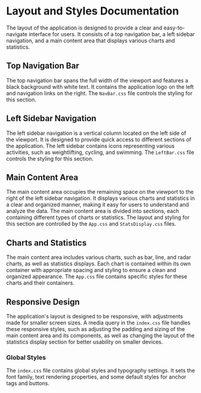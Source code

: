 # Layout and Styles Documentation
The layout of the application is designed to provide a clear and easy-to-navigate interface for users. It consists of a top navigation bar, a left sidebar navigation, and a main content area that displays various charts and statistics.

## Top Navigation Bar
The top navigation bar spans the full width of the viewport and features a black background with white text. It contains the application logo on the left and navigation links on the right. The ``NavBar.css`` file controls the styling for this section.

## Left Sidebar Navigation
The left sidebar navigation is a vertical column located on the left side of the viewport. It is designed to provide quick access to different sections of the application. The left sidebar contains icons representing various activities, such as weightlifting, cycling, and swimming. The ``LeftBar.css`` file controls the styling for this section.

## Main Content Area
The main content area occupies the remaining space on the viewport to the right of the left sidebar navigation. It displays various charts and statistics in a clear and organized manner, making it easy for users to understand and analyze the data. The main content area is divided into sections, each containing different types of charts or statistics. The layout and styling for this section are controlled by the ``App.css`` and ``StatsDisplay.css`` files.

## Charts and Statistics
The main content area includes various charts, such as bar, line, and radar charts, as well as statistics displays. Each chart is contained within its own container with appropriate spacing and styling to ensure a clean and organized appearance. The ``App.css`` file contains specific styles for these charts and their containers.

## Responsive Design
The application's layout is designed to be responsive, with adjustments made for smaller screen sizes. A media query in the ``index.css`` file handles these responsive styles, such as adjusting the padding and sizing of the main content area and its components, as well as changing the layout of the statistics display section for better usability on smaller devices.

### Global Styles
The ``index.css`` file contains global styles and typography settings. It sets the font family, text rendering properties, and some default styles for anchor tags and buttons.